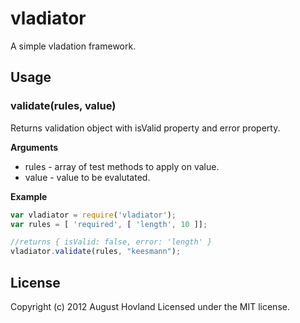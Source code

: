 # vladiator

A simple vladation framework.

## Usage

### validate(rules, value)

Returns validation object with isValid property and error property.

__Arguments__

* rules - array of test methods to apply on value.
* value - value to be evalutated.

__Example__

```javascript
var vladiator = require('vladiator');
var rules = [ 'required', [ 'length', 10 ]];

//returns { isValid: false, error: 'length' }
vladiator.validate(rules, "keesmann");
```

## License
Copyright (c) 2012 August Hovland
Licensed under the MIT license.